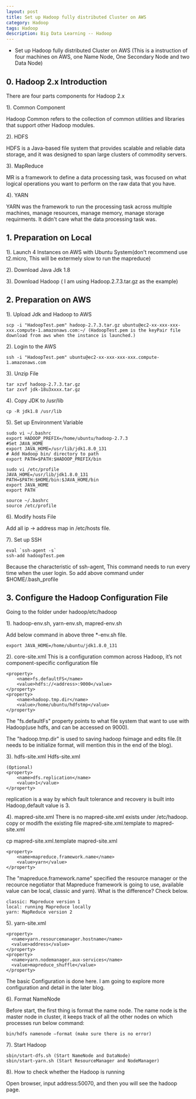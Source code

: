 ```yaml
---
layout: post
title: Set up Hadoop fully distributed Cluster on AWS
category: Hadoop
tags: Hadoop
description: Big Data Learning -- Hadoop
---
```


- Set up Hadoop fully distributed Cluster on AWS (This is a instruction of four machines on AWS, one Name Node, One Secondary Node and two Data Node)

## 0. Hadoop 2.x Introduction

There are four parts components for Hadoop 2.x

1). Common Component

Hadoop Common refers to the collection of common utilities and libraries that support other Hadoop modules.

2). HDFS

HDFS is a Java-based file system that provides scalable and reliable data storage, and it was designed to span large clusters of commodity servers.

3). MapReduce

MR is a framework to define a data processing task, was focused on what logical operations you want to perform on the raw data that you have.

4). YARN

YARN was the framework to run the processing task across multiple machines, manage resources, manage memory, manage storage requirments. It didn't care what the data processing task was.

## 1. Preparation on Local

1). Launch 4 Instances on AWS with Ubuntu System(don't recommend use t2.micro, This will be extermely slow to run the mapreduce)

2). Download Java Jdk 1.8

3). Download Hadoop ( I am using Hadoop.2.7.3.tar.gz as the example)

## 2. Preparation on AWS

1). Upload Jdk and Hadoop to AWS

	scp -i "HadoopTest.pem" hadoop-2.7.3.tar.gz ubuntu@ec2-xx-xxx-xxx-xxx.compute-1.amazonaws.com:~/ (HadoopTest.pem is the keyPair file download from aws when the instance is launched.)

2). Login to the AWS

	ssh -i "HadoopTest.pem" ubuntu@ec2-xx-xxx-xxx-xxx.compute-1.amazonaws.com

3). Unzip File

	tar xzvf hadoop-2.7.3.tar.gz
	tar zxvf jdk-18u3xxxx.tar.gz

4). Copy JDK to /usr/lib

	cp -R jdk1.8 /usr/lib

5). Set up Environment Variable
	
	sudo vi ~/.bashrc
	export HADOOP_PREFIX=/home/ubuntu/hadoop-2.7.3
	#Set JAVA_HOME
	export JAVA_HOME=/usr/lib/jdk1.8.0_131
	# Add Hadoop bin/ directory to path
	export PATH=$PATH:$HADOOP_PREFIX/bin

	sudo vi /etc/profile
	JAVA_HOME=/usr/lib/jdk1.8.0_131
	PATH=$PATH:$HOME/bin:$JAVA_HOME/bin
	export JAVA_HOME
	export PATH

	source ~/.bashrc
	source /etc/profile

6). Modify hosts File

Add all ip -> address map in /etc/hosts file.

7). Set up SSH

	eval `ssh-agent -s`
	ssh-add hadoopTest.pem

Because the characteristic of ssh-agent, This command needs to run every time when the user login. So add above command under $HOME/.bash_profile


## 3. Configure the Hadoop Configuration File
Going to the folder under hadoop/etc/hadoop

1). hadoop-env.sh, yarn-env.sh, mapred-env.sh

Add below command in above three *-env.sh file.

	export JAVA_HOME=/home/ubuntu/jdk1.8.0_131

2). core-site.xml
This is a configuration common across Hadoop, it’s not component-specific configuration file

	<property>
        <name>fs.defaultFS</name>
        <value>hdfs://<address>:9000</value>
	</property>
	<property>
		<name>hadoop.tmp.dir</name>
		<value>/home/ubuntu/hdfstmp</value>
	</property>

The "fs.defaultFs" property points to what file system that want to use with Hadoop(use hdfs, and can be accessed on 9000).

The "hadoop.tmp.dir" is used to saving hadoop fsimage and edits file.(It needs to be initialize format, will mention this in the end of the blog).

3). hdfs-site.xml
Hdfs-site.xml

	(Optional)
	<property>
	    <name>dfs.replication</name> 
	    <value>1</value>
	</property>

replication is a way by which fault tolerance and recovery is built into Hadoop,default value is 3. 

4). mapred-site.xml
There is no mapred-site.xml exists under /etc/hadoop. copy or modifh the existing file mapred-site.xml.template to mapred-site.xml 

cp mapred-site.xml.template mapred-site.xml

    <property>
        <name>mapreduce.framework.name</name>
        <value>yarn</value>
    </property>

 The "mapreduce.framework.name" specified the resource manager or the recource negotiator that Mapreduce framework is going to use, available value can be local, classic and yarn). What is the difference? Check below.

	classic: Mapreduce version 1
	local: running Mapreduce locally
	yarn: MapReduce version 2

5). yarn-site.xml

	<property>
	  <name>yarn.resourcemanager.hostname</name>
	  <value>address</value>
	</property>
	<property>
	  <name>yarn.nodemanager.aux-services</name>
	  <value>mapreduce_shuffle</value>
	</property>

The basic Configuration is done here. I am going to explore more configuration and detail in the later blog.

6). Format NameNode 

Before start, the first thing is format the name node. The name node is the master node in cluster, it keeps track of all the other nodes on which processes run below command:

	bin/hdfs namenode –format (make sure there is no error)


7). Start Hadoop

	sbin/start-dfs.sh (Start NameNode and DataNode)
	sbin/start-yarn.sh (Start ResourceManager and NodeManager)

8). How to check whether the Hadoop is running

Open browser, input address:50070, and then you will see the hadoop page.


